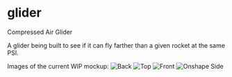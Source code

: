 # glider
Compressed Air Glider

A glider being built to see if it can fly farther than a given rocket at the same PSI.

Images of the current WIP mockup:
![Back](https://hc-cdn.hel1.your-objectstorage.com/s/v3/b02c6fb865ef347819d817e5773bcc85ccab8325_screenshot_2025-05-28_at_7.07.40___pm.png)
![Top](https://hc-cdn.hel1.your-objectstorage.com/s/v3/cf78e5206dd96d83b58f888feddd82586e993420_screenshot_2025-05-28_at_7.08.11___pm.png)
![Front](https://hc-cdn.hel1.your-objectstorage.com/s/v3/7f924b7806fac67c91e0e0bfaaeef873c57c2438_screenshot_2025-05-28_at_7.08.35___pm.png)
![Onshape Side](https://hc-cdn.hel1.your-objectstorage.com/s/v3/b19c6dd1ad28662e1c7ccc3b8166d80ffb3e2c04_screenshot_2025-05-28_at_7.09.10___pm.png)